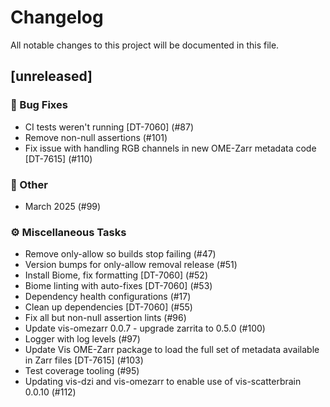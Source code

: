 # Changelog

All notable changes to this project will be documented in this file.

## [unreleased]

### 🐛 Bug Fixes

- CI tests weren't running [DT-7060] (#87)
- Remove non-null assertions (#101)
- Fix issue with handling RGB channels in new OME-Zarr metadata code [DT-7615] (#110)

### 💼 Other

- March 2025 (#99)

### ⚙️ Miscellaneous Tasks

- Remove only-allow so builds stop failing (#47)
- Version bumps for only-allow removal release (#51)
- Install Biome, fix formatting [DT-7060] (#52)
- Biome linting with auto-fixes [DT-7060] (#53)
- Dependency health configurations (#17)
- Clean up dependencies [DT-7060] (#55)
- Fix all but non-null assertion lints (#96)
- Update vis-omezarr 0.0.7 - upgrade zarrita to 0.5.0 (#100)
- Logger with log levels (#97)
- Update Vis OME-Zarr package to load the full set of metadata available in Zarr files [DT-7615] (#103)
- Test coverage tooling (#95)
- Updating vis-dzi and vis-omezarr to enable use of vis-scatterbrain 0.0.10 (#112)

<!-- generated by git-cliff -->
